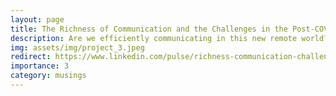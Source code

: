 ```yaml
---
layout: page
title: The Richness of Communication and the Challenges in the Post-COVID Era
description: Are we efficiently communicating in this new remote world?
img: assets/img/project_3.jpeg
redirect: https://www.linkedin.com/pulse/richness-communication-challenges-post-covid-era-silva-phd/
importance: 3
category: musings
---
```

